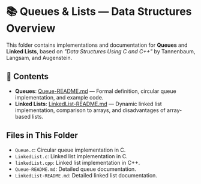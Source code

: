 # 📚 Queues & Lists — Data Structures Overview

This folder contains implementations and documentation for **Queues** and **Linked Lists**, based on _"Data Structures Using C and C++"_ by Tannenbaum, Langsam, and Augenstein.

## 📖 Contents

- **Queues**: [Queue-README.md](Queue-overview.md) — Formal definition, circular queue implementation, and example code.
- **Linked Lists**: [LinkedList-README.md](LinkedList-overview.md) — Dynamic linked list implementation, comparison to arrays, and disadvantages of array-based lists.

## Files in This Folder

- `Queue.c`: Circular queue implementation in C.
- `LinkedList.c`: Linked list implementation in C.
- `linkedList.cpp`: Linked list implementation in C++.
- `Queue-README.md`: Detailed queue documentation.
- `LinkedList-README.md`: Detailed linked list documentation.
